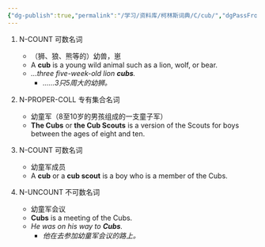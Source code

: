 ```yaml
---
{"dg-publish":true,"permalink":"/学习/资料库/柯林斯词典/C/cub/","dgPassFrontmatter":true}
---
```


1. N-COUNT 可数名词
	- （狮、狼、熊等的）幼兽，崽
	- A **cub** is a young wild animal such as a lion, wolf, or bear.
	- *...three five-week-old lion **cubs**.*
		- *……3只5周大的幼狮。*

2. N-PROPER-COLL 专有集合名词
	- 幼童军（8至10岁的男孩组成的一支童子军）
	- **The Cubs** or **the Cub Scouts** is a version of the Scouts for boys between the ages of eight and ten.

3. N-COUNT 可数名词
	- 幼童军成员
	- A **cub** or a **cub scout** is a boy who is a member of the Cubs.

4. N-UNCOUNT 不可数名词
	- 幼童军会议
	- **Cubs** is a meeting of the Cubs.
	- *He was on his way to **Cubs**.*
		- *他在去参加幼童军会议的路上。*